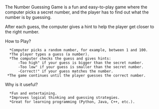 The Number Guessing Game is a fun and easy-to-play game where the computer picks a secret number, and the player has to find out what the number is by guessing.

After each guess, the computer gives a hint to help the player get closer to the right number.

How to Play?

      *Computer picks a random number, for example, between 1 and 100.
      *The player types a guess (a number).
      *The computer checks the guess and gives hints:
          -Too high" if your guess is bigger than the secret number.
          -Too low" if your guess is smaller than the secret number.
          -Correct!" if your guess matches the number.
     *The game continues until the player guesses the correct number.

Why is it useful?

      *Fun and entertaining.
      *Improves logical thinking and guessing strategies.
      *Great for learning programming (Python, Java, C++, etc.).

